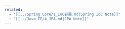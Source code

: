 ```yaml
---
related:
  - "[[../Spring Core/1_IoC容器.md|Spring IoC Note]]"
  - "[[../Java EE/4_JPA.md|JPA Note]]"
---
```

